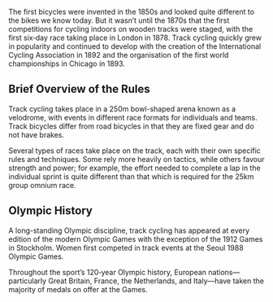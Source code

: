 The first bicycles were invented in the 1850s and looked quite different to the bikes we know today. But it wasn’t until the 1870s that the first competitions for cycling indoors on wooden tracks were staged, with the first six‑day race taking place in London in 1878. Track cycling quickly grew in popularity and continued to develop with the creation of the International Cycling Association in 1892 and the organisation of the first world championships in Chicago in 1893.

## Brief Overview of the Rules

Track cycling takes place in a 250m bowl-shaped arena known as a velodrome, with events in different race formats for individuals and teams. Track bicycles differ from road bicycles in that they are fixed gear and do not have brakes.

Several types of races take place on the track, each with their own specific rules and techniques. Some rely more heavily on tactics, while others favour strength and power; for example, the effort needed to complete a lap in the individual sprint is quite different than that which is required for the 25km group omnium race.

## Olympic History

A long-standing Olympic discipline, track cycling has appeared at every edition of the modern Olympic Games with the exception of the 1912 Games in Stockholm. Women first competed in track events at the Seoul 1988 Olympic Games.

Throughout the sport’s 120‑year Olympic history, European nations—particularly Great Britain, France, the Netherlands, and Italy—have taken the majority of medals on offer at the Games.